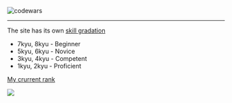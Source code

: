 
![codewars](https://github.com/Killswitch0/codewars/assets/89165782/ccb7806d-80e2-44ba-ab03-076c1c9d0ce0)

---

The site has its own [skill gradation](https://www.codewars.com/about)

- 7kyu, 8kyu - Beginner
- 5kyu, 6kyu - Novice
- 3kyu, 4kyu - Competent
- 1kyu, 2kyu - Proficient

[My crurrent rank](https://www.codewars.com/users/Killswitch0)

![](https://www.codewars.com/users/Killswitch0/badges/large)
